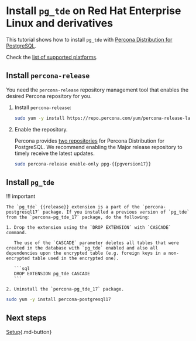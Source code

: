 # Install `pg_tde` on Red Hat Enterprise Linux and derivatives

This tutorial shows how to install `pg_tde` with [Percona Distribution for PostgreSQL](https://docs.percona.com/postgresql/latest/index.html).

Check the [list of supported platforms](install.md#__tabbed_1_1).

## Install `percona-release`

You need the `percona-release` repository management tool that enables the desired Percona repository for you.

1. Install `percona-release`:

    ```bash
    sudo yum -y install https://repo.percona.com/yum/percona-release-latest.noarch.rpm 
    ```

2. Enable the repository.

    Percona provides [two repositories](repo-overview.md) for Percona Distribution for PostgreSQL. We recommend enabling the Major release repository to timely receive the latest updates.

    ```bash
    sudo percona-release enable-only ppg-{{pgversion17}} 
    ```

## Install `pg_tde`

!!! important

    The `pg_tde` {{release}} extension is a part of the `percona-postgresql17` package. If you installed a previous version of `pg_tde` from the `percona-pg_tde_17` package, do the following:

    1. Drop the extension using the `DROP EXTENSION` with `CASCADE` command.

       The use of the `CASCADE` parameter deletes all tables that were created in the database with `pg_tde` enabled and also all dependencies upon the encrypted table (e.g. foreign keys in a non-encrypted table used in the encrypted one).    

       ```sql
       DROP EXTENSION pg_tde CASCADE
       ```

    2. Uninstall the `percona-pg_tde_17` package.  
    

```bash
sudo yum -y install percona-postgresql17 
```

## Next steps

[Setup](setup.md){.md-button}
